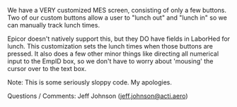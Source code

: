 We have a VERY customized MES screen, consisting of only a few buttons. Two of our custom buttons allow a user to "lunch out" and "lunch in" so we can manually track lunch times. 

Epicor doesn't natively support this, but they DO have fields in LaborHed for lunch. This customization sets the lunch times when those buttons are pressed. It also does a few other minor things like directing all numerical input to the EmpID box, so we don't have to worry about 'mousing' the cursor over to the text box.

Note: This is some seriously sloppy code. My apologies.

Questions / Comments: Jeff Johnson (jeff.johnson@acti.aero)
